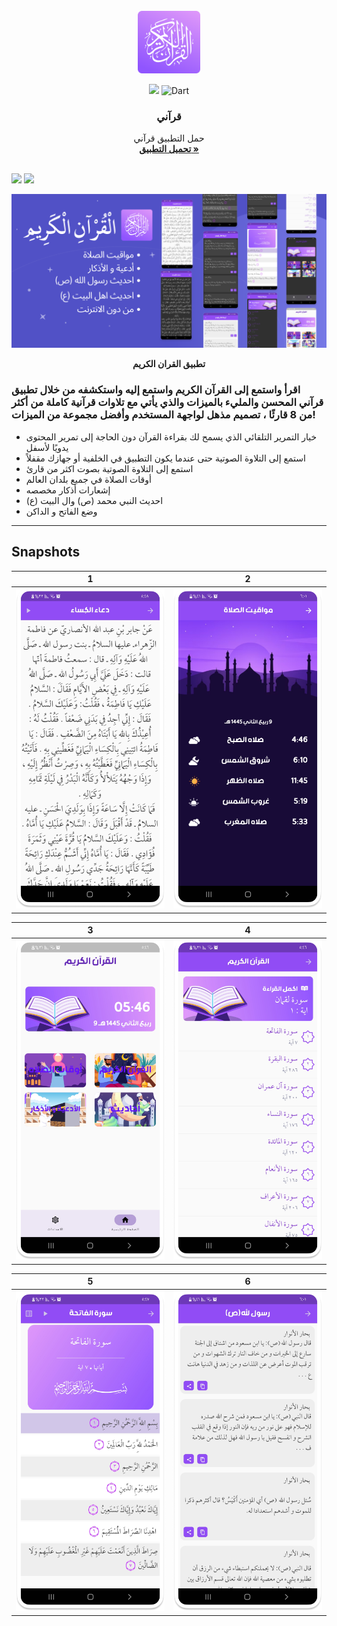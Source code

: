 
<br />
<div align="center">
  <a href="https://github.com/itsherifAhmed">
    <img src="image/Logo.png" alt="Logo" width="100" height="100">
  </a>

![](https://img.shields.io/badge/flutter-framework-green?logo=flutter)
![Dart](https://img.shields.io/badge/Dart-Language-blue?logo=dart)

<h3 align="center">قرآني</h3>

  <p align="center">
    حمل التطبيق قرآني 
    <br />
    <a href="https://github.com/mudiv/quran-karim/raw/main/%D9%82%D8%B1%D8%A2%D9%86%D9%8A.apk"><strong>تحميل التطبيق »</strong></a>
    <br />
    <br />
    
  </p>
</div>




<img height="50" src="https://user-images.githubusercontent.com/25181517/117269608-b7dcfb80-ae58-11eb-8e66-6cc8753553f0.png"> <img height="50" src="https://user-images.githubusercontent.com/25181517/121406611-a8246b80-c95e-11eb-9b11-b771486377f6.png"> 




<p><img src="image/Framelog.png" /></p>
<p align="center"><b>تطبيق القران الكريم</b></p>

### اقرأ واستمع إلى القرآن الكريم واستمع إليه واستكشفه من خلال تطبيق قرآني المحسن  والمليء بالميزات والذي يأتي مع تلاوات قرآنية كاملة من أكثر من 8 قارئًا ، تصميم مذهل لواجهة المستخدم وأفضل مجموعة من الميزات!


- خيار التمرير التلقائي الذي يسمح لك بقراءة القرآن دون الحاجة إلى تمرير المحتوى يدويًا لأسفل
- استمع إلى التلاوة الصوتية حتى عندما يكون التطبيق في الخلفية أو جهازك مقفلاً
- استمع إلى التلاوة الصوتية بصوت اكثر من قارئ
- أوقات الصلاة في جميع بلدان العالم
- إشعارات أذكار مخصصه
- احديث النبي محمد (ص) وال البيت (ع)
- وضع الفاتح و الداكن






------------------------------







## Snapshots


| 1 | 2                       |
|------|-------------------------------------------|
|<img src="image/iPhone 14 & 15 Pro - 17.png" width="400">| <img src="image/iPhone 14 & 15 Pro - 18.png" width="400"> |


| 3                                      | 4                         |
|---------------------------------------------|----------------------------------------------|
| <img src="image/iPhone 14 & 15 Pro - 1.png" width="400"> | <img src="image/iPhone 14 & 15 Pro - 3.png" width="400"> |


| 5                                     | 6                             |
|----------------------------------------------|----------------------------------------------|
| <img src="image/iPhone 14 & 15 Pro - 5.png" width="400"> | <img src="image/iPhone 14 & 15 Pro - 9 - Copy.png" width="400"> |




